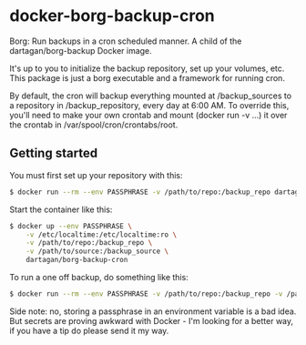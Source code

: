# docker-borg-backup-cron
 Borg: Run backups in a cron scheduled manner. A child of the dartagan/borg-backup Docker image.

 It's up to you to initialize the backup repository, set up your volumes, etc.  This package is just a borg executable and a framework for running cron.

By default, the cron will backup everything mounted at /backup_sources to a repository in /backup_repository, every day at 6:00 AM.  To override this, you'll need to make your own crontab and mount (docker run -v ...) it over the crontab in /var/spool/cron/crontabs/root.

## Getting started

You must first set up your repository with this:
```bash
$ docker run --rm --env PASSPHRASE -v /path/to/repo:/backup_repo dartagan/borg-backup-cron borg init /backup_repo
```

Start the container like this:
```bash
$ docker up --env PASSPHRASE \
    -v /etc/localtime:/etc/localtime:ro \
    -v /path/to/repo:/backup_repo \
    -v /path/to/source:/backup_source \ 
    dartagan/borg-backup-cron
```

To run a one off backup, do something like this:
```bash
$ docker run --rm --env PASSPHRASE -v /path/to/repo:/backup_repo -v /path/to/source:/backup_source dartagan/borg-backup-cron borg create --compression lz4 /backup_repo::tag /backup_source
```

Side note: no, storing a passphrase in an environment variable is a bad idea.  But secrets are proving awkward with Docker - I'm looking for a better way, if you have a tip do please send it my way.

